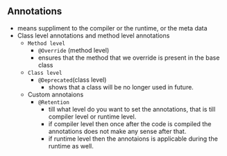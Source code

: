 ## Annotations

- means suppliment to the compiler or the runtime, or the meta data
- Class level annotations and method level annotations
    - `Method level`
        - `@Override` (method level)
         - ensures that the method that we override is present in the base class
    - `Class level`
        - `@Deprecated`(class level)
            - shows that a class will be no longer used in future.
    - Custom annotaions
        - `@Retention`
            - till what level do you want to set the annotations, that is till compiler level or runtime level.
            - if compiler level then once after the code is compiled the annotations does not make any sense after that.
            - if runtime level then the annotaions is applicable during the runtime as well.

